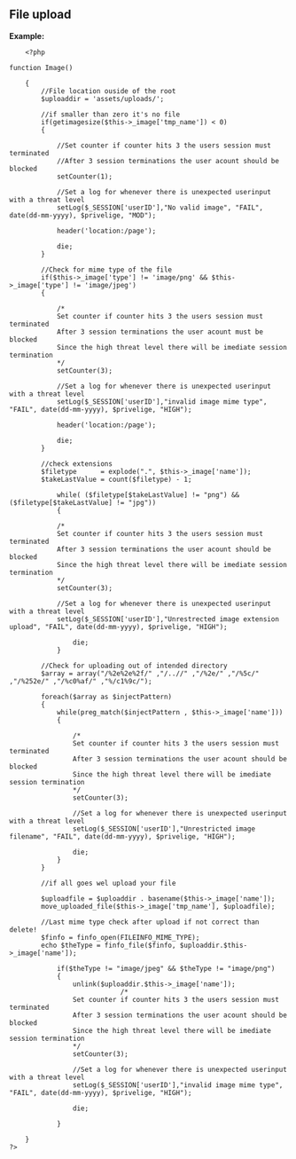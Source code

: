 
File upload
-------

**Example:**



    	<?php

	function Image()
	
		{
			//File location ouside of the root
			$uploaddir = 'assets/uploads/';

			//if smaller than zero it's no file	
			if(getimagesize($this->_image['tmp_name']) < 0)
			{
		
				//Set counter if counter hits 3 the users session must terminated
				//After 3 session terminations the user acount should be blocked
				setCounter(1);
			
				//Set a log for whenever there is unexpected userinput with a threat level
				setLog($_SESSION['userID'],"No valid image", "FAIL", date(dd-mm-yyyy), $privelige, "MOD");
			
				header('location:/page');
			
				die;
			}
		
			//Check for mime type of the file
			if($this->_image['type'] != 'image/png' && $this->_image['type'] != 'image/jpeg') 
			{	

				/*
				Set counter if counter hits 3 the users session must terminated
				After 3 session terminations the user acount must be blocked
				Since the high threat level there will be imediate session termination
				*/
				setCounter(3);
			
				//Set a log for whenever there is unexpected userinput with a threat level
				setLog($_SESSION['userID'],"invalid image mime type", "FAIL", date(dd-mm-yyyy), $privelige, "HIGH");
			
				header('location:/page');
			
				die;
			}
				
			//check extensions
			$filetype 	   = explode(".", $this->_image['name']);
			$takeLastValue = count($filetype) - 1;			
		
				while( ($filetype[$takeLastValue] != "png") && ($filetype[$takeLastValue] != "jpg"))
				{	
			
				/*
				Set counter if counter hits 3 the users session must terminated
				After 3 session terminations the user acount should be blocked
				Since the high threat level there will be imediate session termination
				*/
				setCounter(3);
			
				//Set a log for whenever there is unexpected userinput with a threat level
				setLog($_SESSION['userID'],"Unrestrected image extension upload", "FAIL", date(dd-mm-yyyy), $privelige, "HIGH");
				
					die;
				}
		
			//Check for uploading out of intended directory
			$array = array("/%2e%2e%2f/" ,"/..//" ,"/%2e/" ,"/%5c/" ,"/%252e/" ,"/%c0%af/" ,"%/c1%9c/");
		
			foreach($array as $injectPattern)
			{
				while(preg_match($injectPattern , $this->_image['name']))
				{
			
					/*
					Set counter if counter hits 3 the users session must terminated
					After 3 session terminations the user acount should be blocked
					Since the high threat level there will be imediate session termination
					*/
					setCounter(3);
			
					//Set a log for whenever there is unexpected userinput with a threat level
					setLog($_SESSION['userID'],"Unrestricted image filename", "FAIL", date(dd-mm-yyyy), $privelige, "HIGH");
				
					die;
				}		
			}
			
			//if all goes wel upload your file	
		
			$uploadfile = $uploaddir . basename($this->_image['name']);
			move_uploaded_file($this->_image['tmp_name'], $uploadfile);	
		
			//Last mime type check after upload if not correct than delete!
			$finfo = finfo_open(FILEINFO_MIME_TYPE);
			echo $theType = finfo_file($finfo, $uploaddir.$this->_image['name']);
		
				if($theType != "image/jpeg" && $theType != "image/png")
				{	
					unlink($uploaddir.$this->_image['name']);
								/*
					Set counter if counter hits 3 the users session must terminated
					After 3 session terminations the user acount should be blocked
					Since the high threat level there will be imediate session termination
					*/
					setCounter(3);
			
					//Set a log for whenever there is unexpected userinput with a threat level
					setLog($_SESSION['userID'],"invalid image mime type", "FAIL", date(dd-mm-yyyy), $privelige, "HIGH");
				
					die;
				
				}

		}
	?>


	
